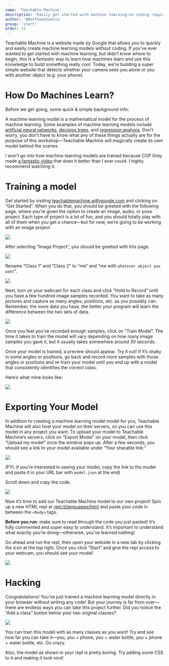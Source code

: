 ```yaml
---
name: 'Teachable Machine'
description: 'Easily get started with machine learning—no coding required.'
author: '@MatthewStanciu'
group: 'start'
order: 11
---
```


Teachable Machine is a website made by Google that allows you to quickly and easily create machine learning models without coding. If you’ve ever wanted to get started with machine learning, but didn’t know where to begin, this is a fantastic way to learn how machines learn and use this knowledge to build something really cool. Today, we’re building a super simple website that detects whether your camera sees you alone or you with another object (e.g. your phone).

# How Do Machines Learn?
Before we get going, some quick & simple background info:

A machine learning model is a mathematical model for the process of machine learning. Some examples of machine learning models include [artificial neural networks](https://en.wikipedia.org/wiki/Artificial_neural_network), [decision trees](en.wikipedia.org/wiki/Decision_tree_learning), and [regression analysis](en.wikipedia.org/wiki/Regression_analysis). Don’t worry, you don’t have to know what any of these things actually are for the purpose of this workshop—Teachable Machine will magically create its own model behind the scenes.

I won’t go into how machine learning models are trained because CGP Grey made [a fantastic video](https://youtu.be/R9OHn5ZF4Uo) that does it better than I ever could. I highly recommend watching it.

# Training a model
Get started by visiting [teachablemachine.withgoogle.com](https://teachablemachine.withgoogle.com) and clicking on “Get Started”. When you do that, you should be greeted with the following page, where you’re given the option to create an image, audio, or pose project. Each type of project is a lot of fun, and you should totally play with all of them when you get a chance—but for now, we’re going to be working with an image project.

![](https://raw.githubusercontent.com/hackclub/hackclub/teachable-machine/workshops/teachable_machine/img/homepage.JPG)

After selecting “Image Project”, you should be greeted with this page.

![](https://raw.githubusercontent.com/hackclub/hackclub/teachable-machine/workshops/teachable_machine/img/imageproject.PNG)

Rename “Class 1” and “Class 2” to “me” and “me with `whatever object you want`”.

![](https://raw.githubusercontent.com/hackclub/hackclub/teachable-machine/workshops/teachable_machine/img/renameclass.GIF)

Next, turn on your webcam for each class and click “Hold to Record” until you have a few hundred image samples recorded. You want to take as many pictures and capture as many angles, positions, etc. as you possibly can. Remember, the more data you have, the better your program will learn the difference between the two sets of data.

![](https://raw.githubusercontent.com/hackclub/hackclub/teachable-machine/workshops/teachable_machine/img/imagesamples.PNG)

Once you feel you’ve recorded enough samples, click on “Train Model”. The time it takes to train the model will vary depending on how many image samples you gave it, but it usually takes somewhere around 30 seconds.

Once your model is trained, a preview should appear. Try it out! If it’s shaky in some angles or positions, go back and record more samples with those angles or positions and re-train your model until you end up with a model that consistently identifies the correct class.

Here’s what mine looks like:

![](https://raw.githubusercontent.com/hackclub/hackclub/teachable-machine/workshops/teachable_machine/img/model.GIF)

# Exporting Your Model
In addition to creating a machine learning model model for you, Teachable Machine will also host your model on their servers, so you can use this model in any project you want. To upload your model to Teachable Machine’s servers, click on “Export Model” on your model, then click “Upload my model” once the window pops up. After a few seconds, you should see a link to your model available under “Your sharable link:”

![](https://raw.githubusercontent.com/hackclub/hackclub/teachable-machine/workshops/teachable_machine/img/uploadedmodel.PNG)

(FYI: if you’re interested in seeing your model, copy the link to the model and paste it in your URL bar with `model.json` at the end)

Scroll down and copy the code.

![](https://raw.githubusercontent.com/hackclub/hackclub/teachable-machine/workshops/teachable_machine/img/copycode.JPG)

Now it’s time to add our Teachable Machine model to our own project! Spin up a new HTML repl at [repl.it/languages/html](https://repl.it/languages/html) and paste your code in between the `<body>` tags.

**Before you run**: make sure to read through the code you just pasted! It’s fully commented and super easy to understand. It’s important to understand what exactly you’re doing—otherwise, you’ve learned nothing!

Go ahead and run the repl, then open your website in a new tab by clicking the icon at the top right. Once you click “Start” and give the repl access to your webcam, you should see your model!

![](https://raw.githubusercontent.com/hackclub/hackclub/teachable-machine/workshops/teachable_machine/img/finalmodel.PNG)

# Hacking
Congratulations! You’ve just trained a machine learning model directly in your browser without writing any code! But your journey is far from over—there are endless ways you can take this project further. Did you notice the “Add a class” button below your two original classes?

![](https://raw.githubusercontent.com/hackclub/hackclub/teachable-machine/workshops/teachable_machine/img/add-a-class.PNG)

You can train this model with as many classes as you want! Try and see how far you can take it—you, you + phone, you + water bottle, you + phone + water bottle, etc. Go crazy.

Also, the model as shown in your repl is pretty boring. Try adding some CSS to it and making it look nice!
